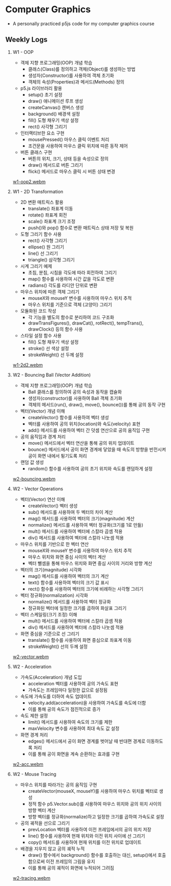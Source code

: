 # Computer Graphics

- A personally practiced p5js code for my computer graphics course

## Weekly Logs

1. W1 - OOP

   - 객체 지향 프로그래밍(OOP) 개념 학습
     - 클래스(Class)를 정의하고 객체(Object)를 생성하는 방법
     - 생성자(Constructor)를 사용하여 객체 초기화
     - 객체의 속성(Properties)과 메서드(Methods) 정의
   - p5.js 라이브러리 활용
     - setup() 초기 설정
     - draw() 애니메이션 루프 생성
     - createCanvas() 캔버스 생성
     - background() 배경색 설정
     - fill() 도형 채우기 색상 설정
     - rect() 사각형 그리기
   - 인터랙티브한 요소 구현
     - mousePressed() 마우스 클릭 이벤트 처리
     - 조건문을 사용하여 마우스 클릭 위치에 따른 동작 제어
   - 버튼 클래스 구현
     - 버튼의 위치, 크기, 상태 등을 속성으로 정의
     - draw() 메서드로 버튼 그리기
     - flick() 메서드로 마우스 클릭 시 버튼 상태 변경

   [w1-oop2.webm](https://github.com/urbanscratcher/study-graphics/assets/17016494/2b8ffdcd-9d4b-48f0-aef8-fd5f2e6db8a6)

2. W1 - 2D Transformation

   - 2D 변환 매트릭스 활용
     - translate() 좌표계 이동
     - rotate() 좌표계 회전
     - scale() 좌표계 크기 조정
     - push()와 pop() 함수로 변환 매트릭스 상태 저장 및 복원
   - 도형 그리기 함수 사용
     - rect() 사각형 그리기
     - ellipse() 원 그리기
     - line() 선 그리기
     - triangle() 삼각형 그리기
   - 시계 그리기 예제
     - 초침, 분침, 시침을 각도에 따라 회전하여 그리기
     - map() 함수를 사용하여 시간 값을 각도로 변환
     - radians() 각도를 라디안 단위로 변환
   - 마우스 위치에 따른 객체 그리기
     - mouseX와 mouseY 변수를 사용하여 마우스 위치 추적
     - 마우스 위치를 기준으로 객체 (고양이) 그리기
   - 모듈화된 코드 작성
     - 각 기능을 별도의 함수로 분리하여 코드 구조화
     - drawTransFigures(), drawCat(), rotRect(), tempTrans(), drawClock() 등의 함수 사용
   - 스타일 설정 함수 사용
     - fill() 도형 채우기 색상 설정
     - stroke() 선 색상 설정
     - strokeWeight() 선 두께 설정

   [w1-2d2.webm](https://github.com/urbanscratcher/study-graphics/assets/17016494/7de0f7d9-ee8e-4de6-8623-a2a307aa09eb)

3. W2 - Bouncing Ball (Vector Addition)

   - 객체 지향 프로그래밍(OOP) 개념 학습
     - Ball 클래스를 정의하여 공의 속성과 동작을 캡슐화
     - 생성자(constructor)를 사용하여 Ball 객체 초기화
     - 객체의 메서드(run(), draw(), move(), bounce())를 통해 공의 동작 구현
   - 벡터(Vector) 개념 이해
     - createVector() 함수를 사용하여 벡터 생성
     - 벡터를 사용하여 공의 위치(location)와 속도(velocity) 표현
     - add() 메서드를 사용하여 벡터 간 덧셈 연산으로 공의 움직임 구현
   - 공의 움직임과 경계 처리
     - move() 메서드에서 벡터 연산을 통해 공의 위치 업데이트
     - bounce() 메서드에서 공이 화면 경계에 닿았을 때 속도의 방향을 반전시켜 공이 화면 내에서 튕기도록 처리
   - 랜덤 값 생성
     - random() 함수를 사용하여 공의 초기 위치와 속도를 랜덤하게 설정

   [w2-bouncing.webm](https://github.com/urbanscratcher/study-graphics/assets/17016494/34ff5b6e-bc38-4c6c-89f2-13dab70502d6)

4. W2 - Vector Operations

   - 벡터(Vector) 연산 이해
     - createVector() 벡터 생성
     - sub() 메서드를 사용하여 두 벡터의 차이 계산
     - mag() 메서드를 사용하여 벡터의 크기(magnitude) 계산
     - normalize() 메서드를 사용하여 벡터 정규화(크기를 1로 만듦)
     - mult() 메서드를 사용하여 벡터에 스칼라 곱셈 적용
     - div() 메서드를 사용하여 벡터에 스칼라 나눗셈 적용
   - 마우스 위치를 기반으로 한 벡터 연산
     - mouseX와 mouseY 변수를 사용하여 마우스 위치 추적
     - 마우스 위치와 화면 중심 사이의 벡터 계산
     - 벡터 뺄셈을 통해 마우스 위치와 화면 중심 사이의 거리와 방향 계산
   - 벡터의 크기(magnitude) 시각화
     - mag() 메서드를 사용하여 벡터의 크기 계산
     - text() 함수를 사용하여 벡터의 크기 값 표시
     - rect() 함수를 사용하여 벡터의 크기에 비례하는 사각형 그리기
   - 벡터 정규화(normalization) 시각화
     - normalize() 메서드를 사용하여 벡터 정규화
     - 정규화된 벡터에 일정한 크기를 곱하여 화살표 그리기
   - 벡터 스케일링(크기 조정) 이해
     - mult() 메서드를 사용하여 벡터에 스칼라 곱셈 적용
     - div() 메서드를 사용하여 벡터에 스칼라 나눗셈 적용
   - 화면 중심을 기준으로 선 그리기
     - translate() 함수를 사용하여 화면 중심으로 좌표계 이동
     - strokeWeight() 선의 두께 설정

   [w2-vector.webm](https://github.com/urbanscratcher/study-graphics/assets/17016494/c24e8043-5bcc-4871-9294-e4db96bd5ebf)

5. W2 - Acceleration

   - 가속도(Acceleration) 개념 도입
     - acceleration 벡터를 사용하여 공의 가속도 표현
     - 가속도는 프레임마다 일정한 값으로 설정됨
   - 속도에 가속도를 더하여 속도 업데이트
     - velocity.add(acceleration)을 사용하여 가속도를 속도에 더함
     - 이를 통해 공의 속도가 점진적으로 증가
   - 속도 제한 설정
     - limit() 메서드를 사용하여 속도의 크기를 제한
     - maxVelocity 변수를 사용하여 최대 속도 값 설정
   - 화면 경계 처리
     - edges() 메서드에서 공이 화면 경계를 벗어날 때 반대편 경계로 이동하도록 처리
     - 이를 통해 공이 화면을 계속 순환하는 효과를 구현

   [w2-acc.webm](https://github.com/urbanscratcher/study-graphics/assets/17016494/b1998dbf-42aa-4263-85a2-374f0f3af8c1)

6. W2 - Mouse Tracing

   - 마우스 위치를 따라가는 공의 움직임 구현
     - createVector(mouseX, mouseY)를 사용하여 마우스 위치를 벡터로 생성
     - 정적 함수 p5.Vector.sub()를 사용하여 마우스 위치와 공의 위치 사이의 방향 벡터 계산
     - 방향 벡터를 정규화(normalize)하고 일정한 크기를 곱하여 가속도로 설정
   - 공의 궤적을 선으로 그리기
     - prevLocation 벡터를 사용하여 이전 프레임에서의 공의 위치 저장
     - line() 함수를 사용하여 현재 위치와 이전 위치 사이에 선 그리기
     - copy() 메서드를 사용하여 현재 위치를 이전 위치로 업데이트
   - 배경을 지우지 않고 공의 궤적 누적
     - draw() 함수에서 background() 함수를 호출하는 대신, setup()에서 호출함으로써 이전 프레임의 그림을 유지
     - 이를 통해 공의 궤적이 화면에 누적되어 그려짐

   [w2-tracing.webm](https://github.com/urbanscratcher/study-graphics/assets/17016494/54ff64f5-abae-4c56-96f3-17751bd90f5a)
